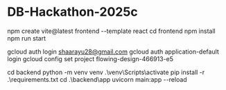 # DB-Hackathon-2025c

npm create vite@latest frontend --template react
cd frontend
npm install
npm run start

gcloud auth login shaarayu28@gmail.com
gcloud auth application-default login
gcloud config set project flowing-design-466913-e5

cd backend
python -m venv venv
.\venv\Scripts\activate
pip install -r .\requirements.txt
cd .\backend\app
uvicorn main:app --reload